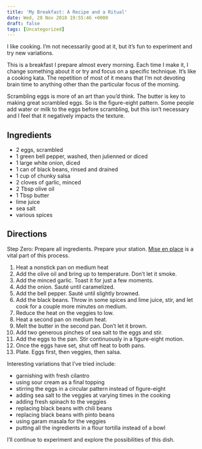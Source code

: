```yaml
---
title: 'My Breakfast: A Recipe and a Ritual'
date: Wed, 28 Nov 2018 19:55:46 +0000
draft: false
tags: [Uncategorized]
---
```


I like cooking. I’m not necessarily good at it, but it’s fun to experiment and try new variations.

This is a breakfast I prepare almost every morning. Each time I make it, I change something about it or try and focus on a specific technique. It’s like a cooking kata. The repetition of most of it means that I’m not devoting brain time to anything other than the particular focus of the morning.

Scrambling eggs is more of an art than you’d think. The butter is key to making great scrambled eggs. So is the figure-eight pattern. Some people add water or milk to the eggs before scrambling, but this isn’t necessary and I feel that it negatively impacts the texture.

Ingredients
-----------

*   2 eggs, scrambled
*   1 green bell pepper, washed, then julienned or diced
*   1 large white onion, diced
*   1 can of black beans, rinsed and drained
*   1 cup of chunky salsa
*   2 cloves of garlic, minced
*   2 Tbsp olive oil
*   1 Tbsp butter
*   lime juice
*   sea salt
*   various spices

Directions
----------

Step Zero: Prepare all ingredients. Prepare your station. [Mise en place](https://www.npr.org/sections/thesalt/2014/08/11/338850091/for-a-more-ordered-life-organize-like-a-chef) is a vital part of this process.

1.  Heat a nonstick pan on medium heat
2.  Add the olive oil and bring up to temperature. Don’t let it smoke.
3.  Add the minced garlic. Toast it for just a few moments.
4.  Add the onion. Sauté until caramelized.
5.  Add the bell pepper. Sauté until slightly browned.
6.  Add the black beans. Throw in some spices and lime juice, stir, and let cook for a couple more minutes on medium.
7.  Reduce the heat on the veggies to low.
8.  Heat a second pan on medium heat.
9.  Melt the butter in the second pan. Don’t let it brown.
10.  Add two generous pinches of sea salt to the eggs and stir.
11.  Add the eggs to the pan. Stir continuously in a figure-eight motion.
12.  Once the eggs have set, shut off heat to both pans.
13.  Plate. Eggs first, then veggies, then salsa.

Interesting variations that I’ve tried include:

*   garnishing with fresh cilantro
*   using sour cream as a final topping
*   stirring the eggs in a circular pattern instead of figure-eight
*   adding sea salt to the veggies at varying times in the cooking
*   adding fresh spinach to the veggies
*   replacing black beans with chili beans
*   replacing black beans with pinto beans
*   using garam masala for the veggies
*   putting all the ingredients in a flour tortilla instead of a bowl

I’ll continue to experiment and explore the possibilities of this dish.